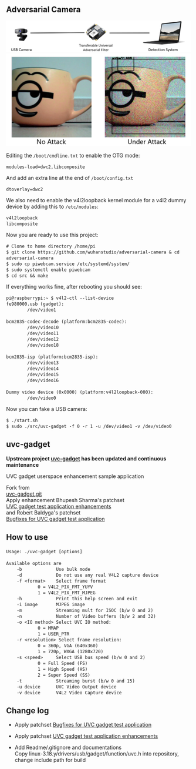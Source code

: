 ## Adversarial Camera

![](doc/demo.png)
![](doc/filter.jpg)

Editing the `/boot/cmdline.txt` to enable the OTG mode:

```
modules-load=dwc2,libcomposite
```

And add an extra line at the end of `/boot/config.txt`

```
dtoverlay=dwc2
```

We also need to enable the v4l2loopback kernel module for a v4l2 dummy device by adding this to `/etc/modules`:

```
v4l2loopback
libcomposite
```

Now you are ready to use this project:

```
# Clone to home directory /home/pi
$ git clone https://github.com/wuhanstudio/adversarial-camera & cd adversarial-camera
$ sudo cp piwebcam.service /etc/systemd/system/
$ sudo systemctl enable piwebcam
$ cd src && make
```

If everything works fine, after rebooting you should see:

```
pi@raspberrypi:~ $ v4l2-ctl --list-device
fe980000.usb (gadget):
        /dev/video1

bcm2835-codec-decode (platform:bcm2835-codec):
        /dev/video10
        /dev/video11
        /dev/video12
        /dev/video18

bcm2835-isp (platform:bcm2835-isp):
        /dev/video13
        /dev/video14
        /dev/video15
        /dev/video16

Dummy video device (0x0000) (platform:v4l2loopback-000):
        /dev/video0
```

Now you can fake a USB camera:

```
$ ./start.sh
$ sudo ./src/uvc-gadget -f 0 -r 1 -u /dev/video1 -v /dev/video0
```

## uvc-gadget

**Upstream project [uvc-gadget](http://git.ideasonboard.org/uvc-gadget.git) has been updated and continuous maintenance**

UVC gadget userspace enhancement sample application

Fork from  
[uvc-gadget.git](http://git.ideasonboard.org/uvc-gadget.git)  
Apply enhancement Bhupesh Sharma's patchset  
[UVC gadget test application enhancements](https://www.spinics.net/lists/linux-usb/msg84376.html)  
and Robert Baldyga's patchset  
[Bugfixes for UVC gadget test application](https://www.spinics.net/lists/linux-usb/msg99220.html)  

## How to use

    Usage: ./uvc-gadget [options]
    
    Available options are
        -b             Use bulk mode
        -d             Do not use any real V4L2 capture device
        -f <format>    Select frame format
                0 = V4L2_PIX_FMT_YUYV
                1 = V4L2_PIX_FMT_MJPEG
        -h             Print this help screen and exit
        -i image       MJPEG image
        -m             Streaming mult for ISOC (b/w 0 and 2)
        -n             Number of Video buffers (b/w 2 and 32)
        -o <IO method> Select UVC IO method:
                0 = MMAP
                1 = USER_PTR
        -r <resolution> Select frame resolution:
                0 = 360p, VGA (640x360)
                1 = 720p, WXGA (1280x720)
        -s <speed>     Select USB bus speed (b/w 0 and 2)
                0 = Full Speed (FS)
                1 = High Speed (HS)
                2 = Super Speed (SS)
        -t             Streaming burst (b/w 0 and 15)
        -u device      UVC Video Output device
        -v device      V4L2 Video Capture device

## Change log

- Apply patchset [Bugfixes for UVC gadget test application](https://www.spinics.net/lists/linux-usb/msg99220.html)  

- Apply patchset [UVC gadget test application enhancements](https://www.spinics.net/lists/linux-usb/msg84376.html)  

- Add Readme/.gitignore and documentations  
  Copy linux-3.18.y/drivers/usb/gadget/function/uvc.h into repository, change include path for build

